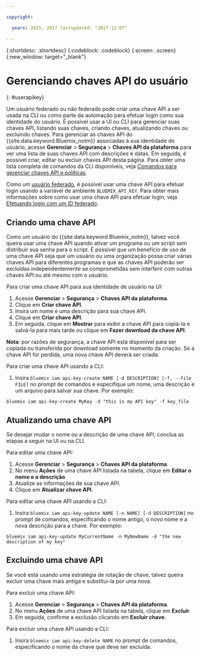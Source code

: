 ```yaml
---

copyright:

  years: 2015, 2017 lastupdated: "2017-12-07"

---
```


{:shortdesc: .shortdesc}
{:codeblock: .codeblock}
{:screen: .screen}
{:new_window: target="_blank"}

# Gerenciando chaves API do usuário
{: #userapikey}

Um usuário federado ou não federado pode criar uma chave API a ser usada na CLI ou como parte da automação para efetuar login como sua identidade do usuário. É possível usar a UI ou CLI para gerenciar suas chaves API, listando suas chaves, criando chaves, atualizando chaves ou excluindo chaves. Para gerenciar as chaves API do {{site.data.keyword.Bluemix_notm}} associadas à sua identidade do usuário, acesse **Gerenciar** &gt; **Segurança** &gt; **Chaves API da plataforma** para ver uma lista de suas chaves API com descrições e datas. Em seguida, é possível criar, editar ou excluir chaves API desta página. Para obter uma lista completa de comandos da CLI disponíveis, veja [Comandos para gerenciar chaves API e políticas](/docs/cli/reference/bluemix_cli/bx_cli.html#bx_commands_iam).

Como um [usuário federado](/docs/admin/adminpublic.html#federatedid), é possível usar uma chave API para efetuar login usando a variável de ambiente `BLUEMIX_API_KEY`. Para obter mais informações sobre como usar uma chave API para efetuar login, veja [Efetuando login com um ID federado](/docs/cli/login_federated_id.html#federated_id).

## Criando uma chave API

Como um usuário do {{site.data.keyword.Bluemix_notm}}, talvez você queira usar uma chave API quando ativar um programa ou um script sem distribuir sua senha para o script. É possível que um benefício de uso de uma chave API seja que um usuário ou uma organização possa criar várias chaves API para diferentes programas e que as chaves API poderão ser excluídas independentemente se comprometidas sem interferir com outras chaves API ou até mesmo com o usuário.

Para criar uma chave API para sua identidade de usuário na UI:

1. Acesse **Gerenciar** &gt; **Segurança** &gt; **Chaves API da plataforma**.
2. Clique em **Criar chave API**.
3. Insira um nome e uma descrição para sua chave API.
4. Clique em **Criar chave API**.
5. Em seguida, clique em **Mostrar** para exibir a chave API para copiá-la e salvá-la para mais tarde ou clique em **Fazer download da chave API**.

**Nota**: por razões de segurança, a chave API está disponível para ser copiada ou transferida por download somente no momento da criação. Se a chave API for perdida, uma nova chave API deverá ser criada.

Para criar uma chave API usando a CLI:

1. Insira `bluemix iam api-key-create NAME [-d DESCRIPTION] [-f, --file FILE]` no prompt de comandos e especifique um nome, uma descrição e um arquivo para salvar sua chave. Por exemplo:

```
bluemix iam api-key-create MyKey -d "this is my API key" -f key_file
``` 


## Atualizando uma chave API

Se desejar mudar o nome ou a descrição de uma chave API, conclua as etapas a seguir na UI ou na CLI.

Para editar uma chave API:

1. Acesse **Gerenciar** &gt; **Segurança** &gt; **Chaves API da plataforma**.
2. No menu **Ações** de uma chave API listada na tabela, clique em **Editar o nome e a descrição** 
3. Atualize as informações de sua chave API.
4. Clique em **Atualizar chave API**.

Para editar uma chave API usando a CLI:

1. Insira `bluemix iam api-key-update NAME [-n NAME] [-d DESCRIPTION]` no prompt de comandos, especificando o nome antigo, o novo nome e a nova descrição para a chave. Por exemplo:

```
bluemix iam api-key-update MyCurrentName -n MyNewName -d "the new description of my key"
```

## Excluindo uma chave API

Se você está usando uma estratégia de rotação de chave, talvez queira excluir uma chave mais antiga e substituí-la por uma nova.

Para excluir uma chave API: 

1. Acesse **Gerenciar** &gt; **Segurança** &gt; **Chaves API da plataforma**.
2. No menu **Ações** de uma chave API listada na tabela, clique em **Excluir**.
3. Em seguida, confirme a exclusão clicando em **Excluir chave**.

Para excluir uma chave API usando a CLI:
1. Insira `bluemix iam api-key-delete NAME` no prompt de comandos, especificando o nome da chave que deve ser excluída.
